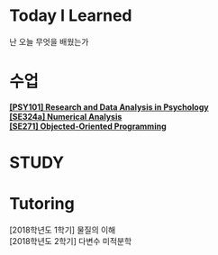# Today I Learned
난 오늘 무엇을 배웠는가

# 수업
**[[PSY101] Research and Data Analysis in Psychology](PSY101__Research-and-Data-Analysis-in-Psychology)** <br/>
**[[SE324a] Numerical Analysis](SE324a_Numerical-Analysis)** <br/>
**[[SE271] Objected-Oriented Programming](SE271_Objected-Oriented-Programming)** <br/>


# STUDY

# Tutoring
[2018학년도 1학기] 물질의 이해 <br/>
[2018학년도 2학기] 다변수 미적분학 
